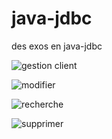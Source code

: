 # java-jdbc
 des exos en java-jdbc
 
![gestion client](https://github.com/sana7867/java-jdbc/assets/147515885/dc226a04-0714-45d2-95cd-8070ad6ce4db)

![modifier](https://github.com/sana7867/java-jdbc/assets/147515885/66435f86-95cf-42e7-8b5a-3f0c13571551)

![recherche](https://github.com/sana7867/java-jdbc/assets/147515885/1c61a171-ed09-4107-b093-dd88151fc4fb)

![supprimer](https://github.com/sana7867/java-jdbc/assets/147515885/a220fe60-9ffd-410c-8aea-0281855a5f57)
